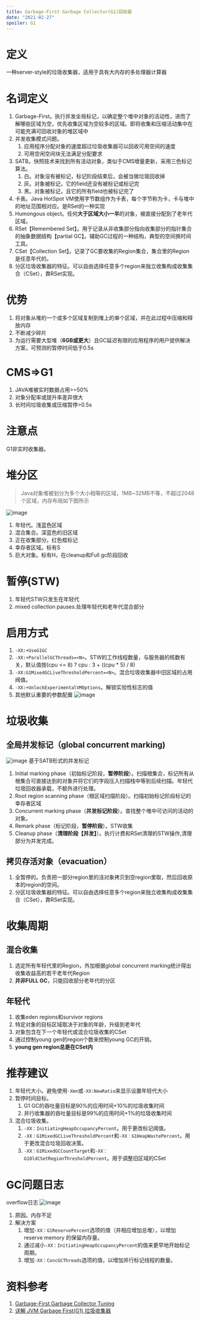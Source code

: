 ```yaml
---
title: Garbage-First Garbage Collector(G1)回收器
date: "2021-02-27"
spoiler: G1
---
```


# 定义
一种server-style的垃圾收集器，适用于具有大内存的多处理器计算器

# 名词定义
1. Garbage-First。执行并发全局标记，以确定整个堆中对象的活动性，进而了解哪些区域为空，优先收集区域为空较多的区域。即将收集和压缩活动集中在可能充满可回收对象的堆区域中
2. 并发收集模式问题。
    1. 应用程序分配对象的速度超过垃圾收集器可以回收可用空间的速度
    2. 可用空闲空间块无法满足分配要求
3. SATB。快照技术来找到所有活动对象，类似于CMS增量更新，采用三色标记算法。
    1. 白。对象没有被标记，标记阶段结束后，会被当做垃圾回收掉
    2. 灰。对象被标记，它的field还没有被标记或标记完
    3. 黑。对象被标记，且它的所有field也被标记完了
4. 卡表。Java HotSpot VM使用字节数组作为卡表，每个字节称为卡，卡与堆中的地址范围相对应。是RSet的一种实现
5. Humongous object。任何**大于区域大小一半**的对象，被直接分配到了老年代区域。
6. RSet【Remembered Set】。用于记录从非收集部分指向收集部分的指针集合的抽象数据结构【partial GC】。辅助GC过程的一种结构，典型的空间换时间工具。
7. CSet【Collection Set】。记录了GC要收集的Region集合，集合里的Region是任意年代的。
8. 分区垃圾收集器的特征。可以自由选择任意多个region来独立收集构成收集集合（CSet），靠RSet实现。

# 优势
1. 将对象从堆的一个或多个区域复制到堆上的单个区域，并在此过程中压缩和释放内存
2. 不断减少碎片
3. 为运行需要大型堆（**6GB或更大**）且GC延迟有限的应用程序的用户提供解决方案，可预测的暂停时间低于0.5s

# CMS=>G1
1. JAVA堆被实时数据占用>=50%
2. 对象分配率或提升率差异很大
3. 长时间垃圾收集或压缩暂停>0.5s

# 注意点
G1非实时收集器。

# 堆分区
> Java对象堆被划分为多个大小相等的区域，1MB~32MB不等，不超过2048个区域，内存布局如下图所示

![image](./memory-heap.png)
1. 年轻代。浅蓝色区域
2. 混合集合。深蓝色的旧区域
3. 正在收集部分。红色框标记
4. 幸存者区域。标有S
5. 巨大对象。标有H，在cleanup和Full gc阶段回收

# 暂停(STW)
1. 年轻代STW只发生在年轻代
2. mixed collection pauses.处理年轻代和老年代混合部分

# 启用方式
1. `-XX:+UseG1GC`
2. `-XX:+ParallelGCThreads=<N>`。STW的工作线程数量，与服务器的核数有关，默认值按(cpu <= 8) ? cpu : 3 + ((cpu * 5) / 8)
3. `-XX:G1MixedGCLiveThresholdPercent=<N>`。混合垃圾收集器中旧区域的占用阀值。
4. `-XX:+UnlockExperimentalVMOptions`。解锁实验性标志的值
5. 其他默认重要的参数配置
![image](./import-property.png)

# 垃圾收集
## 全局并发标记（global concurrent marking)
![image](./remark-life.png)
基于SATB形式的并发标记
1. Initial marking phase（初始标记阶段，**暂停阶段**）。扫描根集合，标记所有从根集合可直接达到的对象并将它们的字段压入扫描栈中等到后续扫描。年轻代垃圾回收器承载，不额外进行处理。
2. Root region scanning phase（根区域扫描阶段）。扫描初始标记阶段标记的幸存者区域
3. Concurrent marking phase（**并发标记阶段**）。查找整个堆中可访问的活动的对象。
4. Remark phase（标记阶段，**暂停阶段**）。STW收集
5. Cleanup phase（**清理阶段【并发】**）。执行计费和RSet清理的STW操作,清理部分为并发完成。

## 拷贝存活对象（evacuation）
1. 全暂停的。负责把一部分region里的活对象拷贝到空region里取，然后回收原本的region的空间。
2. 分区垃圾收集器的特征。可以自由选择任意多个region来独立收集构成收集集合（CSet），靠RSet实现。

# 收集周期
## 混合收集
1. 选定所有年轻代里的Region，外加根据global concurrent marking统计得出收集收益高的若干老年代Region
2. **并非FULL GC**，只能回收部分老年代的分区
## 年轻代
1. 收集eden regions和survivor regions
2. 特定对象的目标区域取决于对象的年龄，升级到老年代
3. 对象包含在下一个年轻代或混合垃圾收集的CSet
4. 通过控制young gen的region个数来控制young GC的开销。
5. **young gen region总是在CSet内**

# 推荐建议
1. 年轻代大小。避免使用`-Xmn`或`-XX:NewRatio`来显示设置年轻代大小
2. 暂停时间目标。
    1. G1 GC的吞吐量目标是90%的应用时间+10%的垃圾收集时间
    2. 并行收集器的吞吐量目标是99%的应用时间+1%的垃圾收集时间
3. 混合垃圾收集。
    1. `-XX：InitiatingHeapOccupancyPercent`。用于更改标记阈值。
    2. `-XX：G1MixedGCLiveThresholdPercent`和`-XX：G1HeapWastePercent`。用于更改混合垃圾回收决策。
    3. `-XX：G1MixedGCCountTarget`和`-XX：G1OldCSetRegionThresholdPercent`。用于调整旧区域的CSet

# GC问题日志
overflow日志
![image](./overflow-log.png)
1. 原因。内存不足
2. 解决方案
    1. 增加`-XX：G1ReservePercent`选项的值（并相应增加总堆），以增加reserve memory 的保留内存量。
    2. 通过减小`-XX：InitiatingHeapOccupancyPercent`的值来更早地开始标记周期。
    3. 增加`-XX：ConcGCThreads`选项的值，以增加并行标记线程的数量。

# 资料参考
1. [Garbage-First Garbage Collector Tuning](https://docs.oracle.com/javase/8/docs/technotes/guides/vm/gctuning/g1_gc_tuning.html#humongous)
2. [详解 JVM Garbage First(G1) 垃圾收集器](https://cloud.tencent.com/developer/article/1459638)
